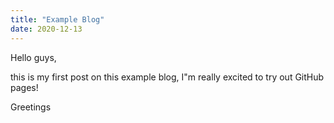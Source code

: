 ```yaml
---
title: "Example Blog"
date: 2020-12-13
---
```

Hello guys, 


this is my first post on this example blog, I"m really excited to try out GitHub pages!

Greetings
